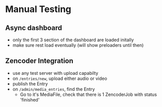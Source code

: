 # Manual Testing

## Async dashboard

- only the first 3 section of the dashboard are loaded initally
- make sure rest load eventually (will show preloaders until then)

## Zencoder Integration

- use any test server with upload capabilty
- on `/entries/new`, upload either audio or video
- publish the Entry
- on `/admin/media_entries`, find the Entry
    - Go to it's MediaFile, check that there is 1 ZencoderJob with status 'finished'
